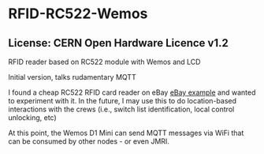 # RFID-RC522-Wemos
## License: CERN Open Hardware Licence v1.2

RFID reader based on RC522 module with Wemos and LCD

Initial version, talks rudamentary MQTT

I found a cheap RC522 RFID card reader on eBay [eBay example](https://www.ebay.com/i/112341068592)
and wanted to experiment with it.  In the future, I may
use this to do location-based interactions with the crews (i.e.,
switch list identification, local control unlocking, etc)

At this point, the Wemos D1 Mini can send MQTT messages via WiFi that can be
consumed by other nodes - or even JMRI.


